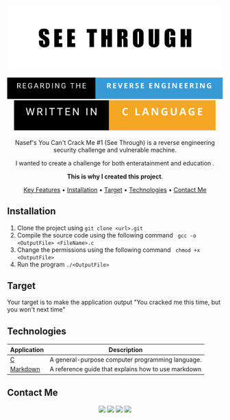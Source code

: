 
<div align="center">

<p align="center">
  <img src="supports/imgs/covers.png" />
</p>

<img src="supports/imgs/regarding-the-reverse-engineering.svg"/>
<img src="supports/imgs/written-in-c-language.svg"/>
<br />
<br />
Nasef's You Can't Crack Me #1 (See Through) is a reverse engineering security challenge and vulnerable machine.

I wanted to create a challenge for both enteratainment and education .

**This is why I created this project**.

[Key Features](#key-features) •
[Installation](#installation) •
[Target](#target) •
[Technologies](#technologies) •
[Contact Me](#contact-me) 



<!--![Main Image](githubcovers.png)-->


</div>

## Installation
1. Clone the project using ```git clone <url>.git```
2. Compile the source code using the following command ``` gcc -o <OutputFile> <FileName>.c```
3. Change the permissions using the following command ``` chmod +x <OutputFile>```
4. Run the program ```./<OutputFile>```
## Target

Your target is to make the application output "You cracked me this time, but you won't next time"

## Technologies

| Application                                         | Description                                  
| --------------------------------------------------- |---------------------------------------------           
| [C](https://simple.wikipedia.org/wiki/C_(programming_language))    | A general-purpose computer programming language.
| [Markdown](https://www.markdownguide.org/)    | A reference guide that explains how to use markdown                                 

## Contact Me
<p align="center">
<a href="https://www.linkedin.com/in/iamnasef/"><img src="https://img.shields.io/badge/LinkedIn-0077B5?style=for-the-badge&logo=linkedin&logoColor=white"/></a>
<a href="https://twitter.com/iamnasef"><img src="https://img.shields.io/badge/Twitter-1DA1F2?style=for-the-badge&logo=twitter&logoColor=white"/></a>
<a href="https://github.com/iamnasef"><img src="https://img.shields.io/badge/GitHub-100000?style=for-the-badge&logo=github&logoColor=white"/></a>
<a href="https://www.youtube.com/channel/UCx2qgl5gjP_oSK_mz674EtA"><img src="https://img.shields.io/badge/YouTube-FF0000?style=for-the-badge&logo=youtube&logoColor=white"/></a>
</p>